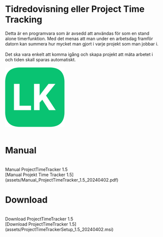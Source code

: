 # Tidredovisning eller Project Time Tracking 

Detta är en programvara som är avsedd att användas för som en stand alone timerfunktion. Med det menas att man under en arbetsdag framför datorn kan summera hur mycket man gjort i varje projekt som man jobbar i. </br></br>
Det ska vara enkelt att komma igång och skapa projekt att mäta arbetet i och tiden skall sparas automatiskt.
<br/><br/>
![LK icon](assets/logo.png)<br/>
<br/>
# Manual

<br/>
Manual ProjectTimeTracker 1.5<br/>
[Manual Projekt Time Tracker 1.5](assets/Manual_ProjectTimeTracker_1.5_20240402.pdf)
<br/>

# Download

<br/>
Download ProjectTimeTracker 1.5<br/>
[Download ProjectTimeTracker 1.5](assets/ProjectTimeTrackerSetup_1.5_20240402.msi)

